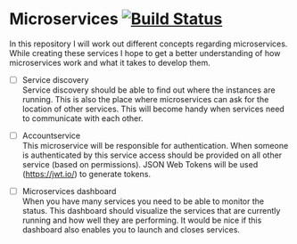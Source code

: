 # Microservices [![Build Status](https://travis-ci.org/NielsB95/Microservices.svg?branch=master)](https://travis-ci.org/NielsB95/Microservices)

In this repository I will work out different concepts regarding microservices. While creating these services I hope to get a better understanding of how microservices work and what it takes to develop them.

- [ ] Service discovery<br/>
Service discovery should be able to find out where the instances are running. This is also the place where microservices can ask for the location of other services. This will become handy when services need to communicate with each other.

- [ ] Accountservice<br/>
This microservice will be responsible for authentication. When someone is authenticated by this service access should be provided on all other service (based on permissions). JSON Web Tokens will be used (https://jwt.io/) to generate tokens.

- [ ] Microservices dashboard<br/>
When you have many services you need to be able to monitor the status. This dashboard should visualize the services that are currently running and how well they are performing. It would be nice if this dashboard also enables you to launch and closes services.

